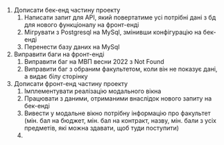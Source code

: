 1. Дописати бек-енд частину проекту
	1. Написати запит для API, який повертатиме усі потрібні дані з бд для нового функціоналу на фронт-енді
	2. Мігрувати з Postgresql на MySql, змінивши конфігурацію на бек-енді
	3. Перенести базу даних на MySql
2. Виправити баги на фронт-енді 
	 1. Виправити баг на МВП весни 2022 з Not Found
	 2. Виправити баг з обраним факультетом, коли він не показує дані, а видає білу сторінку
3. Дописати фронт-енд частину проекту
	1. Імплементувати реалізацію модального вікна
	2. Працювати з даними, отриманими внаслідок нового запиту на бек-енді
	3. Вивести у модальне вікно потрібну інформацію про факультет (мін. бал на бюджет, мін. бал на контракт, назву, мін. бали з усіх предметів, які можна здавати, щоб туди поступити)
	4. 
	
	